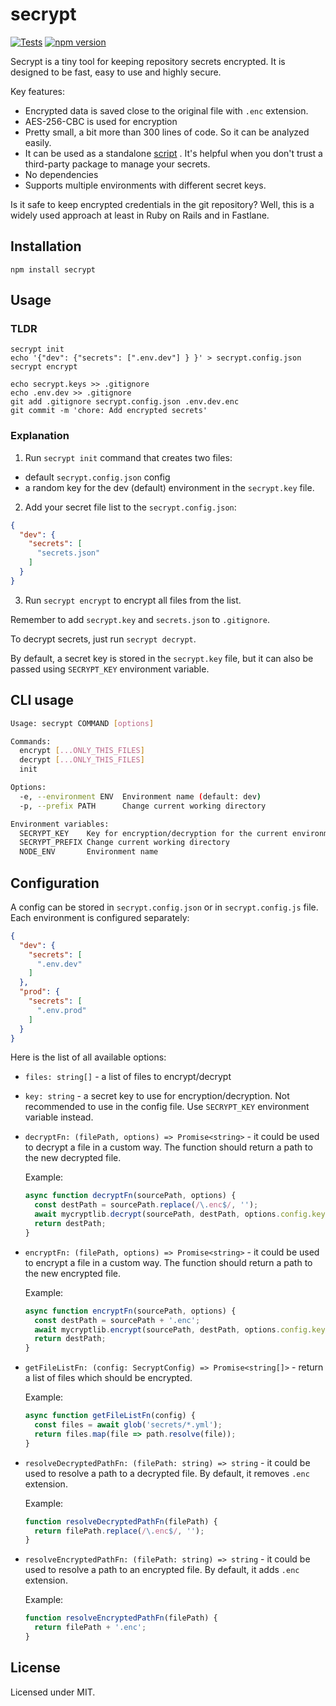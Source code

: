 # secrypt
[![Tests](https://github.com/megahertz/secrypt/workflows/Tests/badge.svg)](https://github.com/megahertz/secrypt/actions?query=workflow%3ATests)
[![npm version](https://img.shields.io/npm/v/secrypt?color=brightgreen)](https://www.npmjs.com/package/secrypt)

Secrypt is a tiny tool for keeping repository secrets encrypted. 
It is designed to be fast, easy to use and highly secure.

Key features:

- Encrypted data is saved close to the original file with `.enc` extension.
- AES-256-CBC is used for encryption
- Pretty small, a bit more than 300 lines of code. So it can be analyzed easily.
- It can be used as a standalone 
  [script](https://raw.githubusercontent.com/megahertz/secrypt/master/src/index.js)
  . It's helpful when you don't trust a third-party package to manage your
  secrets.
- No dependencies
- Supports multiple environments with different secret keys.

Is it safe to keep encrypted credentials in the git repository? Well, this is a
widely used approach at least in Ruby on Rails and in Fastlane.

## Installation

    npm install secrypt

## Usage

### TLDR
```
secrypt init
echo '{"dev": {"secrets": [".env.dev"] } }' > secrypt.config.json
secrypt encrypt

echo secrypt.keys >> .gitignore
echo .env.dev >> .gitignore
git add .gitignore secrypt.config.json .env.dev.enc
git commit -m 'chore: Add encrypted secrets'
```

### Explanation

1. Run `secrypt init` command that creates two files:
- default `secrypt.config.json` config
- a random key for the dev (default) environment in the `secrypt.key` file.

2. Add your secret file list to the `secrypt.config.json`:

```json
{
  "dev": {
    "secrets": [
      "secrets.json"
    ]
  }
}
```

3. Run `secrypt encrypt` to encrypt all files from the list.

Remember to add `secrypt.key` and `secrets.json` to `.gitignore`.

To decrypt secrets, just run `secrypt decrypt`.

By default, a secret key is stored in the `secrypt.key` file, but it can also
be passed using `SECRYPT_KEY` environment variable.

## CLI usage

```sh
Usage: secrypt COMMAND [options]

Commands:
  encrypt [...ONLY_THIS_FILES]
  decrypt [...ONLY_THIS_FILES]
  init

Options:
  -e, --environment ENV  Environment name (default: dev)
  -p, --prefix PATH      Change current working directory

Environment variables:
  SECRYPT_KEY    Key for encryption/decryption for the current environment
  SECRYPT_PREFIX Change current working directory
  NODE_ENV       Environment name
```

## Configuration

A config can be stored in `secrypt.config.json` or in `secrypt.config.js` file.
Each environment is configured separately:

```json
{
  "dev": {
    "secrets": [
      ".env.dev"
    ]
  },
  "prod": {
    "secrets": [
      ".env.prod"
    ]
  }
}
```

Here is the list of all available options:
- `files: string[]` - a list of files to encrypt/decrypt
- `key: string` - a secret key to use for encryption/decryption. Not recommended
  to use in the config file. Use `SECRYPT_KEY` environment variable instead.
- `decryptFn: (filePath, options) => Promise<string>` - it could be used to
  decrypt a file in a custom way. The function should return a path to the
  new decrypted file.

  Example:
  ```js
  async function decryptFn(sourcePath, options) {
    const destPath = sourcePath.replace(/\.enc$/, '');
    await mycryptlib.decrypt(sourcePath, destPath, options.config.key);
    return destPath;
  }
  ```
- `encryptFn: (filePath, options) => Promise<string>` - it could be used to
  encrypt a file in a custom way. The function should return a path to the 
  new encrypted file.

  Example:
  ```js
  async function encryptFn(sourcePath, options) {
    const destPath = sourcePath + '.enc';
    await mycryptlib.encrypt(sourcePath, destPath, options.config.key);
    return destPath;
  }
  ```

- `getFileListFn: (config: SecryptConfig) => Promise<string[]>` - return a list
  of files which should be encrypted.

  Example:
  ```js
  async function getFileListFn(config) {
    const files = await glob('secrets/*.yml');
    return files.map(file => path.resolve(file));
  }
  ```

- `resolveDecryptedPathFn: (filePath: string) => string` - it could be used to
  resolve a path to a decrypted file. By default, it removes `.enc` extension.

  Example:
  ```js
  function resolveDecryptedPathFn(filePath) {
    return filePath.replace(/\.enc$/, '');
  }
  ```
- `resolveEncryptedPathFn: (filePath: string) => string` - it could be used to
  resolve a path to an encrypted file. By default, it adds `.enc` extension.

  Example:
  ```js
  function resolveEncryptedPathFn(filePath) {
    return filePath + '.enc';
  }
  ```

## License

Licensed under MIT.

